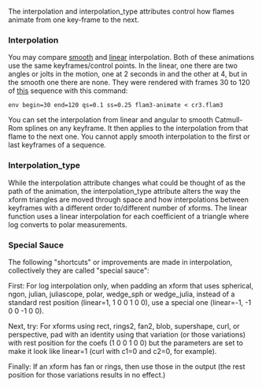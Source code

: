 The interpolation and interpolation\_type attributes control how flames animate from one key-frame to the next.

### Interpolation ###

You may compare [smooth](http://draves.org/pix/clip/smooth-smooth.mov) and [linear](http://draves.org/pix/clip/smooth-linear.mov) interpolation. Both of these animations use
the same keyframes/control points. In the linear, one there are two angles
or jolts in the motion, one at 2 seconds in and the other at 4, but in the
smooth one there are none. They were rendered with frames 30 to 120 of [this](http://draves.org/pix/clip/cr3.flam3)
sequence with this command:
```
env begin=30 end=120 qs=0.1 ss=0.25 flam3-animate < cr3.flam3
```
You can set the interpolation from linear and angular to smooth Catmull-Rom
splines on any keyframe. It then applies to the interpolation from that flame
to the next one. You cannot apply smooth interpolation to the first or last
keyframes of a sequence.

### Interpolation\_type ###

While the interpolation attribute changes what could be thought of as the path of the animation, the interpolation\_type attribute alters the way the xform triangles are moved through space and how interpolations between keyframes with a different order to/different number of xforms. The linear function uses a linear interpolation for each coefficient of a triangle where log converts to polar measurements.

### Special Sauce ###

The following "shortcuts" or improvements are made in interpolation, collectively they are called "special sauce":

First:
For log interpolation only, when padding an xform that uses spherical, ngon, julian, juliascope, polar, wedge\_sph or wedge\_julia, instead of a standard rest position (linear=1, 1 0 0 1 0 0), use a special one (linear=-1, -1 0 0 -1 0 0).

Next, try:
For xforms using rect, rings2, fan2, blob, supershape, curl, or perspective, pad with an identity using that variation (or those variations) with rest position for the coefs (1 0 0 1 0 0) but the parameters are set to make it look like linear=1 (curl with c1=0 and c2=0, for example).

Finally:
If an xform has fan or rings, then use those in the output (the rest position for those variations results in no effect.)